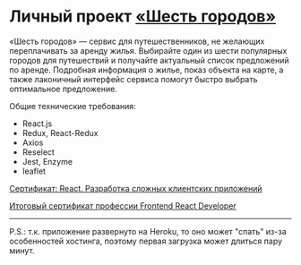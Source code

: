 # Личный проект [«Шесть городов»](https://six-cities-app.herokuapp.com/)

«Шесть городов» — сервис для путешественников, не желающих переплачивать за аренду жилья. Выбирайте один из шести популярных городов для путешествий и получайте актуальный список предложений по аренде. Подробная информация о жилье, показ объекта на карте, а также лаконичный интерфейс сервиса помогут быстро выбрать оптимальное предложение.

Общие технические требования:
* React.js
* Redux, React-Redux
* Axios
* Reselect
* Jest, Enzyme
* leaflet


[Сертификат: React. Разработка сложных клиентских приложений](https://assets.htmlacademy.ru/certificates/intensive/171/1052393.pdf?1605687300)

[Итоговый сертификат профессии Frontend React Developer](https://assets.htmlacademy.ru/certificates/profession/13/1052393.pdf?1605687308)

---
P.S.: т.к. приложение развернуто на Heroku, то оно может "спать" из-за особенностей хостинга, поэтому первая загрузка может длиться пару минут.
